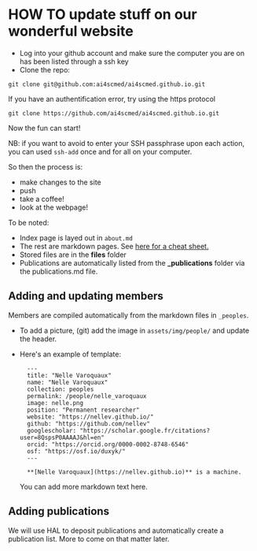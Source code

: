 # HOW TO update stuff on our wonderful website


* Log into your github account and make sure the computer you are on has been listed through a ssh key
* Clone the repo:

`git clone git@github.com:ai4scmed/ai4scmed.github.io.git`

If you have an authentification error,  try using the https protocol

`git clone https://github.com/ai4scmed/ai4scmed.github.io.git`


Now the fun can start!

NB: if you want to avoid to enter your SSH passphrase upon each action, you can used `ssh-add` once and for all on your computer.


So then the process is:
- make changes to the site
- push
- take a coffee!
- look at the webpage!


To be noted:
* Index page is layed out in `about.md`
* The rest are markdown pages. See [here for a cheat sheet.](https://www.markdownguide.org/cheat-sheet/)
* Stored files are in the **files** folder
* Publications are automatically listed from the **_publications** folder via the publications.md file.


## Adding and updating members

Members are compiled automatically from the markdown files in `_peoples`.

- To add a picture, (git) add the image in `assets/img/people/` and update the
  header.
- Here's an example of template:

        ---
        title: "Nelle Varoquaux"
        name: "Nelle Varoquaux"
        collection: peoples
        permalink: /people/nelle_varoquaux
        image: nelle.png
        position: "Permanent researcher"
        website: "https://nellev.github.io/"
        github: "https://github.com/nellev"
        googlescholar: "https://scholar.google.fr/citations?user=8QspsP0AAAAJ&hl=en"
        orcid: "https://orcid.org/0000-0002-8748-6546"
        osf: "https://osf.io/duxyk/"
        ---

        **[Nelle Varoquaux](https://nellev.github.io)** is a machine.  

    You can add more markdown text here.


## Adding publications

We will use HAL to deposit publications and automatically create a publication list. More to come on that matter later.
